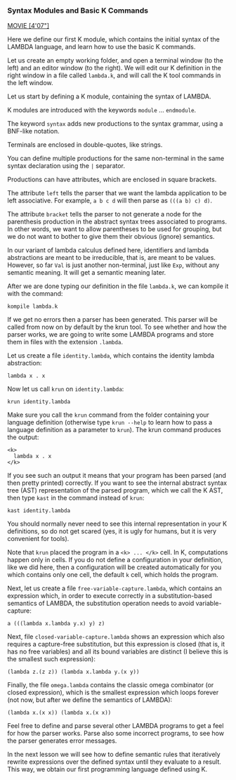 <!-- Copyright (c) 2012-2018 K Team. All Rights Reserved. -->

### Syntax Modules and Basic K Commands

[MOVIE [4'07"]](http://youtu.be/y5Tf1EZVj8E)

Here we define our first K module, which contains the initial syntax of the
LAMBDA language, and learn how to use the basic K commands.

Let us create an empty working folder, and open a terminal window
(to the left) and an editor window (to the right).  We will edit our K
definition in the right window in a file called `lambda.k`, and will call
the K tool commands in the left window.

Let us start by defining a K module, containing the syntax of LAMBDA.

K modules are introduced with the keywords `module` ... `endmodule`.

The keyword `syntax` adds new productions to the syntax grammar, using a
BNF-like notation.

Terminals are enclosed in double-quotes, like strings.

You can define multiple productions for the same non-terminal in the same
syntax declaration using the `|` separator.

Productions can have attributes, which are enclosed in square brackets.

The attribute `left` tells the parser that we want the lambda application to be
left associative.  For example, `a b c d` will then parse as `(((a b) c) d)`.

The attribute `bracket` tells the parser to not generate a node for the
parenthesis production in the abstract syntax trees associated to programs.
In other words, we want to allow parentheses to be used for grouping, but we
do not want to bother to give them their obvious (ignore) semantics.

In our variant of lambda calculus defined here, identifiers and lambda
abstractions are meant to be irreducible, that is, are meant to be values.
However, so far `Val` is just another non-terminal, just like `Exp`,
without any semantic meaning.  It will get a semantic meaning later.

After we are done typing our definition in the file `lambda.k`, we can kompile
it with the command:

    kompile lambda.k

If we get no errors then a parser has been generated.  This parser will be
called from now on by default by the krun tool.  To see whether and how the
parser works, we are going to write some LAMBDA programs and store them in
files with the extension `.lambda`.

Let us create a file `identity.lambda`, which contains the identity lambda
abstraction:

    lambda x . x

Now let us call `krun` on `identity.lambda`:

    krun identity.lambda

Make sure you call the `krun` command from the folder containing your language
definition (otherwise type `krun --help` to learn how to pass a language
definition as a parameter to `krun`).  The krun command produces the output:

    <k>
      lambda x . x 
    </k>

If you see such an output it means that your program has been parsed (and then
pretty printed) correctly.  If you want to see the internal abstract syntax
tree (AST) representation of the parsed program, which we call the K AST, then
type `kast` in the command instead of `krun`:

    kast identity.lambda

You should normally never need to see this internal representation in your
K definitions, so do not get scared (yes, it is ugly for humans, but it is
very convenient for tools).

Note that `krun` placed the program in a `<k> ... </k>` cell.  In K, computations
happen only in cells.  If you do not define a configuration in your definition,
like we did here, then a configuration will be created automatically for you
which contains only one cell, the default `k` cell, which holds the program.

Next, let us create a file `free-variable-capture.lambda`, which contains an
expression which, in order to execute correctly in a substitution-based
semantics of LAMBDA, the substitution operation needs to avoid
variable-capture:

    a (((lambda x.lambda y.x) y) z)

Next, file `closed-variable-capture.lambda` shows an expression which also
requires a capture-free substitution, but this expression is closed (that is,
it has no free variables) and all its bound variables are distinct (I believe
this is the smallest such expression):

    (lambda z.(z z)) (lambda x.lambda y.(x y))

Finally, the file `omega.lambda` contains the classic omega combinator
(or closed expression), which is the smallest expression which loops forever
(not now, but after we define the semantics of LAMBDA):

    (lambda x.(x x)) (lambda x.(x x))

Feel free to define and parse several other LAMBDA programs to get a feel for
how the parser works.  Parse also some incorrect programs, to see how the
parser generates error messages.

In the next lesson we will see how to define semantic rules that iteratively
rewrite expressions over the defined syntax until they evaluate to a result.
This way, we obtain our first programming language defined using K.
